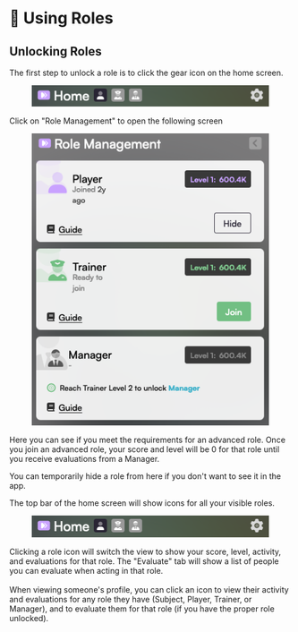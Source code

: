 # 🔐 Using Roles

## Unlocking Roles

The first step to unlock a role is to click the gear icon on the home screen.

<figure><img src="../.gitbook/assets/home-very-top.png" alt=""><figcaption></figcaption></figure>

Click on "Role Management" to open the following screen

<figure><img src="../.gitbook/assets/role-management.png" alt=""><figcaption></figcaption></figure>

Here you can see if you meet the requirements for an advanced role. Once you join an advanced role, your score and level will be 0 for that role until you receive evaluations from a Manager.

You can temporarily hide a role from here if you don't want to see it in the app.

The top bar of the home screen will show icons for all your visible roles.

<figure><img src="../.gitbook/assets/home-very-top.png" alt=""><figcaption></figcaption></figure>

Clicking a role icon will switch the view to show your score, level, activity, and evaluations for that role. The "Evaluate" tab will show a list of people you can evaluate when acting in that role.\
\
When viewing someone's profile, you can click an icon to view their activity and evaluations for any role they have (Subject, Player, Trainer, or Manager), and to evaluate them for that role (if you have the proper role unlocked).

<figure><img src="../.gitbook/assets/Screenshot 2024-07-26 at 2.11.35 AM.png" alt=""><figcaption></figcaption></figure>
